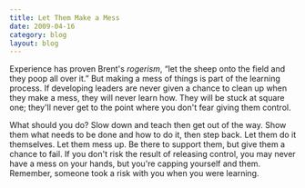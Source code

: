 ```yaml
---
title: Let Them Make a Mess
date: 2009-04-16
category: blog
layout: blog
---
```

Experience has proven Brent's *rogerism*, “let the sheep onto the field and they
poop all over it.” But making a mess of things is part of the learning process. If
developing leaders are never given a chance to clean up when they make a mess,
they will never learn how. They will be stuck at square one; they'll never get
to the point where you don't fear giving them control.

What should you do? Slow down and teach then get out of the way. Show them what
needs to be done and how to do it, then step back. Let them do it themselves.
Let them mess up. Be there to support them, but give them a chance to fail. If
you don't risk the result of releasing control, you may never have a mess on
your hands, but you're capping yourself and them. Remember, someone took a risk
with you when you were learning.


